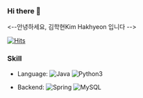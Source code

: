 ### Hi there 👋 
<--안녕하세요, 김학현Kim Hakhyeon 입니다
-->

[![Hits](https://hits.seeyoufarm.com/api/count/incr/badge.svg?url=https%3A%2F%2Fgithub.com%2Fbboodd%2Fhit-counter&count_bg=%2379C83D&title_bg=%23555555&icon=&icon_color=%23E7E7E7&title=hits&edge_flat=false)](https://hits.seeyoufarm.com)


<!--![bboodd's github stats](https://github-readme-stats.vercel.app/api?username=bboodd&show_icons=true)-->

### Skill

- Language: 
![Java](https://img.shields.io/badge/Java-%23ED8B00.svg?&style=flat&logo=java&logoColor=white)
![Python3](https://img.shields.io/badge/Python%20-%2314354C.svg?&style=flat&logo=python&logoColor=white)

- Backend:
![Spring](https://img.shields.io/badge/Spring%20-%236DB33F.svg?&style=flat&logo=spring&logoColor=white)
![MySQL](https://img.shields.io/badge/MySQL-4479A1?style=flat&logo=MySQL&logoColor=white)


<!--
**bboodd/bboodd** is a ✨ _special_ ✨ repository because its `README.md` (this file) appears on your GitHub profile.

Here are some ideas to get you started:

- 🔭 I’m currently working on ...
- 🌱 I’m currently learning ...
- 👯 I’m looking to collaborate on ...
- 🤔 I’m looking for help with ...
- 💬 Ask me about ...
- 📫 How to reach me: ...
- 😄 Pronouns: ...
- ⚡ Fun fact: ...
-->
